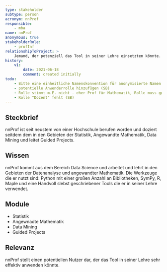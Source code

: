 ```yaml
---
type: stakeholder
subtype: person
acronym: nnProf
responsible:
    - mba
name: nnProf
anonymous: true
stakeholderRole: 
    - profInf
relationshipToProject: >
    Jemand, der potenziell das Tool in seiner Lehre einsetzten könnte. 
history:
    v1:
        date: 2021-06-18
        comment: created initially
todo:
    - Bitte eine einheitliche Namenskonvention für anonymisierte Namen verwenden (SB) 
    - potentielle Anwenderrolle hinzufügen (SB)
    - Rolle stimmt m.E. nicht - eher Prof für Mathematik, Rolle muss ggfs. hinzugefügt werden (SB)
    - Rolle "Dozent" fehlt (SB)
---
```


## Steckbrief
nnProf ist seit neustem von einer Hochschule berufen worden und doziert seitdem dem in den Gebieten der Statistik, 
Angewandte Mathematik, Data Mining und leitet Guided Projects.  

## Wissen

nnProf kommt aus dem Bereich Data Science und arbeitet und lehrt in den Gebieten der Datenanalyse und angewandter 
Mathematik. Die Werkzeuge die er nutzt sind: Python mit einer großen Anzahl an Bibliotheken, SymPy, R, Maple und eine
Handvoll slebst geschriebener Tools die er in seiner Lehre verwendet.

## Module
* Statistik
* Angewnadte Mathematik
* Data Mining 
* Guided Projects

## Relevanz
nnProf stellt einen potentiellen Nutzer dar, der das Tool in seiner Lehre sehr effektiv anwenden könnte. 
